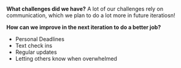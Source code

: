 
**What challenges did we have?**
A lot of our challenges rely on communication, which we plan to do a lot more in future iteratiosn!

**How can we improve in the next iteration to do a better job?**
- Personal Deadlines
- Text check ins
- Regular updates
- Letting others know when overwhelmed

